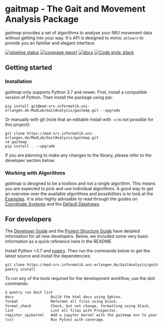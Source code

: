 # gaitmap - The Gait and Movement Analysis Package

*gaitmap* provides a set of algorithms to analyse your IMU movement data without getting into your way.
It's API is designed to mimic `sklearn` to provide you an familiar and elegant interface


[![pipeline status](https://mad-srv.informatik.uni-erlangen.de/MadLab/GaitAnalysis/gaitmap/badges/master/pipeline.svg)](https://mad-srv.informatik.uni-erlangen.de/MadLab/GaitAnalysis/gaitmap/-/commits/master)
[![coverage report](https://mad-srv.informatik.uni-erlangen.de/MadLab/GaitAnalysis/gaitmap/badges/master/coverage.svg)](https://mad-srv.informatik.uni-erlangen.de/MadLab/GaitAnalysis/gaitmap/-/commits/master)
[![docs](https://img.shields.io/badge/docs-online-green.svg)](http://MadLab.mad-pages.informatik.uni-erlangen.de/GaitAnalysis/gaitmap/README.html)
[![Code style: black](https://img.shields.io/badge/code%20style-black-000000.svg)](https://github.com/psf/black)

## Getting started

### Installation

*gaitmap* only supports Python 3.7 and newer.
First, install a compatible version of Python.
Then install the package using pip:

```
pip install git@mad-srv.informatik.uni-erlangen.de:MadLab/GaitAnalysis/gaitmap.git --upgrade
```

Or manually with git (note that an editable install with `-e` is not possible for this project):

```
git clone https://mad-srv.informatik.uni-erlangen.de/MadLab/GaitAnalysis/gaitmap.git
cd gaitmap
pip install . --upgrade
```

If you are planning to make any changes to the library, please refer to the developer section below.

### Working with Algorithms

*gaitmap* is designed to be a toolbox and not a single algorithm.
This means you are expected to pick and use individual algorithms.
A good way to get an overview over the available algorithms and possibilities is to look at the
[Examples](http://madlab.mad-pages.informatik.uni-erlangen.de/GaitAnalysis/gaitmap/auto_examples/index.html).
It is also highly advisable to read through the guides on
[Coordinate Systems](http://madlab.mad-pages.informatik.uni-erlangen.de/GaitAnalysis/gaitmap/guides/Coordinate-Systems.html)
and the
[Default Datatypes](http://madlab.mad-pages.informatik.uni-erlangen.de/GaitAnalysis/gaitmap/guides/Gaitmap-Datatypes.html).

## For developers

The [Developer Guide](http://madlab.mad-pages.informatik.uni-erlangen.de/GaitAnalysis/gaitmap/guides/Development-Guide.html)
and the
[Project Structure Guide](http://madlab.mad-pages.informatik.uni-erlangen.de/GaitAnalysis/gaitmap/guides/Project-Structure.html)
have detailed information for all new developers.
Below, we included some very basic information as a quick reference here in the README.

Install Python >3.7 and [poetry](https://python-poetry.org).
Then run the commands below to get the latest source and install the dependencies:

```bash
git clone https://mad-srv.informatik.uni-erlangen.de/GaitAnalysis/gaitmap.git
poetry install
```

To run any of the tools required for the development workflow, use the doit commands:

```bash
$ poetry run doit list
docs                 Build the html docs using Sphinx.
format               Reformat all files using black.
format_check         Check, but not change, formatting using black.
lint                 Lint all files with Prospector.
register_ipykernel   Add a jupyter kernel with the gaitmap env to your local install.
test                 Run Pytest with coverage.
```